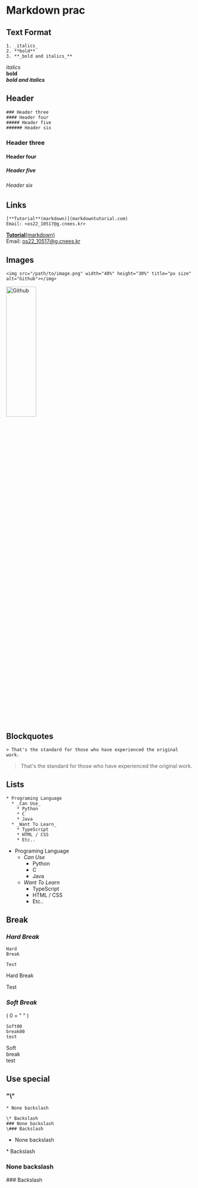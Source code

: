 Markdown prac
===============

Text Format
-----------
```
1. _italics_
2. **bold**
3. **_bold and italics_**
```
_italics_  
**bold**  
**_bold and italics_**  

Header
------
```
### Header three
#### Header four
##### Header five
###### Header six
```
### Header three
#### Header four
##### Header five
###### Header six  

Links
-----
```
[**Tutorial**(markdown)](markdowntutorial.com)
Email: <os22_10517@g.cnees.kr>
```
[**Tutorial**(markdown)](markdowntutorial.com)  
Email: <os22_10517@g.cnees.kr>  

Images
------
```
<img src="/path/to/image.png" width="40%" height="30%" title="px size" alt="Github"></img>
```
<img src="https://upload.wikimedia.org/wikipedia/commons/thumb/9/95/Font_Awesome_5_brands_github.svg/1200px-Font_Awesome_5_brands_github.svg.png" width="40%" height="30%" title="px size" alt="Github"></img>  

Blockquotes
-----------
```
> That's the standard for those who have experienced the original work.
```
> That's the standard for those who have experienced the original work.

Lists
-----
```
* Programing Language
  * _Can Use_
    * Python
    * C
    * Java
  * _Want To Learn_
    * TypeScript
    * HTML / CSS
    * Etc..
```
* Programing Language
  * _Can Use_
    * Python
    * C
    * Java
  * _Want To Learn_
    * TypeScript
    * HTML / CSS
    * Etc..

Break
-----
### _Hard Break_
```
Hard
Break

Test
```
Hard
Break

Test
### _Soft Break_
( 0 = " " )
```
Soft00
break00
test
```
Soft  
break  
test

Use special
-----------
### "\\"
```
* None backslash

\* Backslash
### None backslash
\### Backslash
```
* None backslash

\* Backslash
### None backslash
\### Backslash
